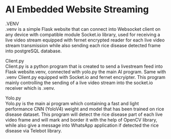 # AI Embedded Website Streaming

.VENV <br>
.venv is a simple Flask website that can connect into Websocket client on any device with compatible module Socket.io library, used for receiving a live video stream equipped with fernet encrypted reader for each live video stream transmission while also sending each rice disease detected frame into postgreSQL database.

Client.py <br>
Client.py is a python program that is created to send a livestream feed into Flask website.venv, connected with yolo.py the main AI program. Same with .venv Client.py equipped with Socket.io and fernet encryipter. This program mainly controlling the sending of a live video stream into the socket.io receiver which is .venv.

Yolo.py <br>
Yolo.py is the main ai program which containing a fast and light performance CNN (YoloV4) weight and model that has been trained on rice disease dataset. This program will detect the rice disease part of each live video frame and will mark and border it with the help of OpenCV library, while also give a message into WhatsApp application if detected the rice disease via Telebot library.

